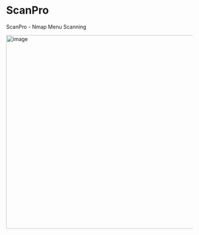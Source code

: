 # ScanPro
ScanPro - Nmap Menu Scanning

<img width="522" alt="image" src="https://user-images.githubusercontent.com/51442719/168412013-1e13e541-3f5f-473b-aa7c-08a8d91f3b4d.png">

